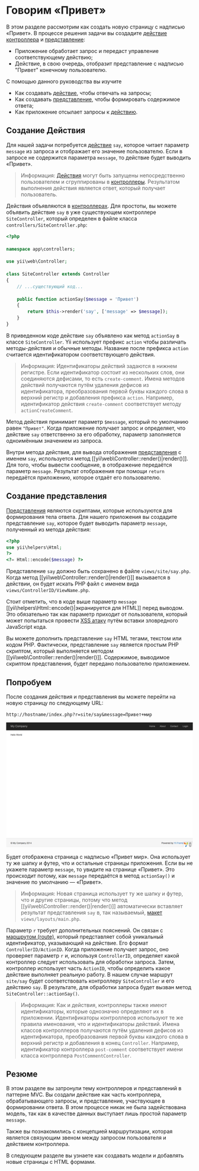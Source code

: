 Говорим «Привет»
================

В этом разделе рассмотрим как создать новую страницу с надписью «Привет». В процессе решения задачи вы создадите
[действие контроллера](structure-controllers.md) и [представление](structure-views.md):

* Приложение обработает запрос и передаст управление соответствующему действию;
* Действие, в свою очередь, отобразит представление с надписью "Привет" конечному пользователю.

С помощью данного руководства вы изучите

* Как создавать [действие](structure-controllers.md), чтобы отвечать на запросы;
* Как создавать [представление](structure-views.md), чтобы формировать содержимое ответа;
* Как приложение отсылает запросы к [действию](structure-controllers.md).


Создание Действия <span id="creating-action"></span>
------------------------------------------------

Для нашей задачи потребуется [действие](structure-controllers.md) `say`, которое читает параметр `message` из
запроса и отображает его значение пользователю. Если в запросе не содержится параметра `message`, то действие будет
выводить «Привет».

> Информация: [Действия](structure-controllers.md) могут быть запущены непосредственно пользователем и сгруппированы в
  [контроллеры](structure-controllers.md). Результатом выполнения действия является ответ, который получает пользователь.

Действия объявляются в [контроллерах](structure-controllers.md). Для простоты, вы можете объявить действие
`say` в уже существующем контроллере `SiteController`, который определен в файле класса `controllers/SiteController.php`:

```php
<?php

namespace app\controllers;

use yii\web\Controller;

class SiteController extends Controller
{
    // ...существующий код...

    public function actionSay($message = 'Привет')
    {
        return $this->render('say', ['message' => $message]);
    }
}
```

В приведенном коде действие `say` объявлено как метод `actionSay` в классе `SiteController`.
Yii использует префикс `action` чтобы различать методы-действия и обычные методы. Название после префикса `action`
считается идентификатором соответствующего действия.

> Информация: Идентификаторы действий задаются в нижнем регистре. Если идентификатор состоит из нескольких слов, они
  соединяются дефисами, то есть `create-comment`. Имена методов действий получаются путём удаления дефисов
  из идентификатора, преобразования первой буквы каждого слова в верхний регистр и добавления префикса `action`.
  Например, идентификатор действия `create-comment` соответствует методу `actionCreateComment`.

Метод действия принимает параметр `$message`, который по умолчанию равен `"Привет"`. Когда приложение получает запрос
и определяет, что действие `say` ответственно за его обработку, параметр заполняется одноимённым значением из запроса.

Внутри метода действия, для вывода отображения [представления](structure-views.md) с именем `say`, используется метод
[[yii\web\Controller::render()|render()]]. Для того, чтобы вывести сообщение, в отображение передаётся параметр `message`.
Результат отображения при помощи `return` передаётся приложению, которое отдаёт его пользователю.


Создание представления <span id="creating-view"></span>
---------------------------------------------------

[Представления](structure-views.md) являются скриптами, которые используются для формирования тела ответа. Для нашего
приложения вы создадите представление `say`, которое будет выводить параметр `message`, полученный из метода действия:

```php
<?php
use yii\helpers\Html;
?>
<?= Html::encode($message) ?>
```

Представление `say` должно быть сохранено в файле `views/site/say.php`. Когда метод [[yii\web\Controller::render()|render()]]
вызывается в действии, он будет искать PHP файл с именем вида `views/ControllerID/ViewName.php`.

Стоит отметить, что в коде выше параметр `message` [[yii\helpers\Html::encode()|экранируется для HTML]] перед выводом.
Это обязательно так как параметр приходит от пользователя, который может попытаться провести
[XSS атаку](http://ru.wikipedia.org/wiki/%D0%9C%D0%B5%D0%B6%D1%81%D0%B0%D0%B9%D1%82%D0%BE%D0%B2%D1%8B%D0%B9_%D1%81%D0%BA%D1%80%D0%B8%D0%BF%D1%82%D0%B8%D0%BD%D0%B3)
путём вставки зловредного JavaScript кода.

Вы можете дополнить представление `say` HTML тегами, текстом или кодом PHP. Фактически, представление `say` является
простым PHP скриптом, который выполняется методом [[yii\web\Controller::render()|render()]]. Содержимое, выводимое
скриптом представления, будет передано пользователю приложением.


Попробуем <span id="trying-it-out"></span>
--------------------------------------

После создания действия и представления вы можете перейти на новую страницу по следующему URL:

```
http://hostname/index.php?r=site/say&message=Привет+мир
```

![Привет, мир](images/start-hello-world.png)

Будет отображена страница с надписью «Привет мир». Она использует ту же шапку и футер, что и остальные страницы приложения.
Если вы не укажете параметр `message`, то увидите на странице «Привет». Это происходит потому, как `message` передаётся
в метод `actionSay()` и значение по умолчанию — «Привет».

> Информация: Новая страница использует ту же шапку и футер, что и другие страницы, потому что метод
  [[yii\web\Controller::render()|render()]] автоматически вставляет результат представления `say` в, так называемый, 
  [макет](structure-views.md) `views/layouts/main.php`.

Параметр `r` требует дополнительных пояснений. Он связан с [маршрутом (route)](runtime-routing.md), который представляет
собой уникальный идентификатор, указывающий на действие. Его формат `ControllerID/ActionID`. Когда приложение получает
запрос, оно проверяет параметр `r` и, используя `ControllerID`, определяет какой контроллер следует использовать для
обработки запроса. Затем, контроллер использует часть `ActionID`, чтобы определить какое действие выполняет реальную работу.
В нашем случае маршрут `site/say` будет соответствовать контроллеру `SiteController` и его действию `say`. 
В результате, для обработки запроса будет вызван метод `SiteController::actionSay()`.

> Информация: Как и действия, контроллеры также имеют идентификаторы, которые однозначно определяют их в приложении.
  Идентификаторы контроллеров используют те же правила именования, что и идентификаторы действий. Имена классов
  контроллеров получаются путём удаления дефисов из идентификатора, преобразования первой буквы каждого слова в
  верхний регистр и добавления в конец `Controller`. Например, идентификатор контроллера `post-comment` соответствует
  имени класса контроллера `PostCommentController`.


Резюме <span id="summary"></span>
-----------------------------

В этом разделе вы затронули тему контроллеров и представлений в паттерне MVC. Вы создали действие как часть контроллера,
обрабатывающего запросы, и представление, участвующее в формировании ответа. В этом процессе никак не была задействована
модель, так как в качестве данных выступает лишь простой параметр `message`.

Также вы познакомились с концепцией маршрутизации, которая является связующим звеном между запросом пользователя и
действием контроллера.

В следующем разделе вы узнаете как создавать модели и добавлять новые страницы с HTML формами.

